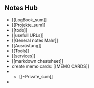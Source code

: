 ## Notes Hub
- [[LogBook_sum]]
- [[Projekte_sum]]
- [[todo]]
- [[usefull URLs]]
- [[General notes Mahr]]
- [[Ausrüstung]]
- [[Tools]]
- [[services]]
- [[markdown cheatsheet]]
- create memo cards: [[MEMO CARDS]]
- - [[~Private_sum]]
- 